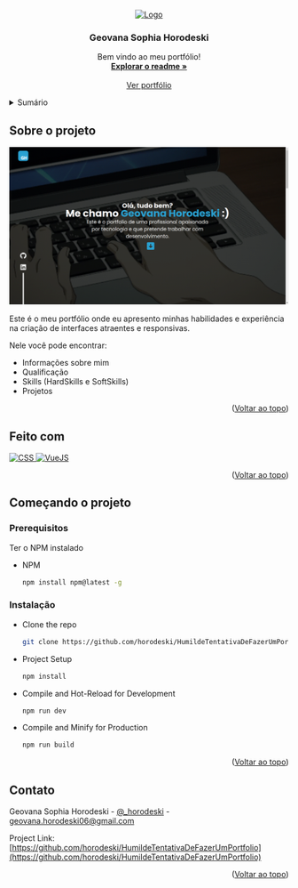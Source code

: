
<!-- PROJECT LOGO -->
<br />
<div align="center">
  <a href="https://github.com/horodeski/HumildeTentativaDeFazerUmPortfolio">
    <img src="src/assets/img/logo.png" alt="Logo" width="200" height="200">
  </a>

  <h3 align="center">Geovana Sophia Horodeski</h3>

  <p align="center">
    Bem vindo ao meu portfólio!
    <br />
    <a href="https://github.com/horodeski/HumildeTentativaDeFazerUmPortfolio"><strong>Explorar o readme »</strong></a>
    <br />
    <br />
    <a href="https://github.com/horodeski/HumildeTentativaDeFazerUmPortfolio">Ver portfólio</a>
  </p>
</div>



<!-- TABLE OF CONTENTS -->
<details>
  <summary>Sumário</summary>
  <ol>
    <li>
      <a href="#sobre-o-projeto">Sobre o projeto</a>
      <ul>
        <li><a href="#feito-com">Feito com</a></li>
      </ul>
    </li>
    <li>
      <a href="#comencando-o-projeto">Começando o projeto</a>
      <ul>
        <li><a href="#prerequisites">Pré-requisitos</a></li>
        <li><a href="#instalacao">Instalação</a></li>
      </ul>
    </li>
    <li><a href="#contato">Contato</a></li>
  </ol>
</details>



<!-- ABOUT THE PROJECT -->
## Sobre o projeto

<img src="src/assets/img/Captura de tela de 2023-05-12 21-39-54.png"> 

Este é o meu portfólio onde eu apresento minhas habilidades e experiência na criação de interfaces atraentes e responsivas.

Nele você pode encontrar:
* Informações sobre mim
* Qualificação
* Skills (HardSkills e SoftSkills)
* Projetos


<p align="right">(<a href="#readme-top">Voltar ao topo</a>)</p>



## Feito com

  <a href="https://github.com/horodeski?tab=repositories" target="_blank"><img alt="CSS"
  src="https://img.shields.io/badge/-CSS-1572B6?style=flat-square&logo=CSS3&logoColor=white">
  </a>
  <a href="https://github.com/horodeski?tab=repositories" target="_blank"><img alt="VueJS"
  src="https://img.shields.io/badge/-VueJS-40b684?logo=vue.js&logoColor=white&style=flat-square">
  </a>


<p align="right">(<a href="#readme-top">Voltar ao topo</a>)</p>



<!-- GETTING STARTED -->
## Começando o projeto

### Prerequisitos
Ter o NPM instalado

* NPM
  ```sh
  npm install npm@latest -g
  ```

### Instalação


* Clone the repo
   ```sh
   git clone https://github.com/horodeski/HumildeTentativaDeFazerUmPortfolio
   ```

* Project Setup
  ```sh
  npm install
  ```

* Compile and Hot-Reload for Development

  ```sh
  npm run dev
  ```

* Compile and Minify for Production

  ```sh
  npm run build
  ```

<p align="right">(<a href="#readme-top">Voltar ao topo</a>)</p>

<!-- CONTACT -->
## Contato

Geovana Sophia Horodeski - [@_horodeski](https://twitter.com/_horodeski) - geovana.horodeski06@gmail.com

Project Link: [https://github.com/horodeski/HumildeTentativaDeFazerUmPortfolio](https://github.com/horodeski/HumildeTentativaDeFazerUmPortfolio)

<p align="right">(<a href="#readme-top">Voltar ao topo</a>)</p>
